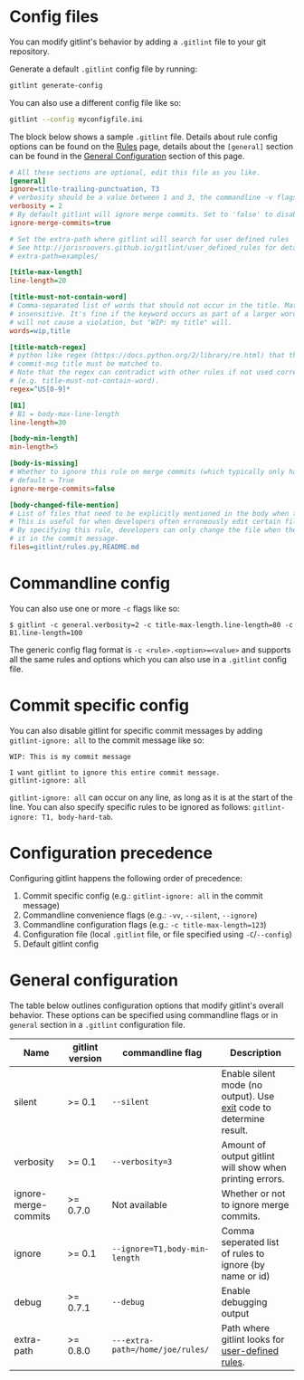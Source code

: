 # Config files #
You can modify gitlint's behavior by adding a ```.gitlint``` file to your git repository.

Generate a default ```.gitlint``` config file by running:
```bash
gitlint generate-config
```
You can also use a different config file like so:

```bash
gitlint --config myconfigfile.ini 
```

The block below shows a sample ```.gitlint``` file. Details about rule config options can be found on the
[Rules](rules.md) page, details about the ```[general]``` section can be found in the
[General Configuration](configuration.md#general-configuration) section of this page.

```ini
# All these sections are optional, edit this file as you like.
[general]
ignore=title-trailing-punctuation, T3
# verbosity should be a value between 1 and 3, the commandline -v flags take precedence over this
verbosity = 2
# By default gitlint will ignore merge commits. Set to 'false' to disable.
ignore-merge-commits=true

# Set the extra-path where gitlint will search for user defined rules
# See http://jorisroovers.github.io/gitlint/user_defined_rules for details
# extra-path=examples/

[title-max-length]
line-length=20

[title-must-not-contain-word]
# Comma-separated list of words that should not occur in the title. Matching is case
# insensitive. It's fine if the keyword occurs as part of a larger word (so "WIPING"
# will not cause a violation, but "WIP: my title" will.
words=wip,title

[title-match-regex]
# python like regex (https://docs.python.org/2/library/re.html) that the
# commit-msg title must be matched to.
# Note that the regex can contradict with other rules if not used correctly
# (e.g. title-must-not-contain-word).
regex=^US[0-9]*

[B1]
# B1 = body-max-line-length
line-length=30

[body-min-length]
min-length=5

[body-is-missing]
# Whether to ignore this rule on merge commits (which typically only have a title)
# default = True
ignore-merge-commits=false

[body-changed-file-mention]
# List of files that need to be explicitly mentioned in the body when they are changed
# This is useful for when developers often erroneously edit certain files or git submodules.
# By specifying this rule, developers can only change the file when they explicitly reference
# it in the commit message.
files=gitlint/rules.py,README.md
```

# Commandline config #

You can also use one or more ```-c``` flags like so:

```
$ gitlint -c general.verbosity=2 -c title-max-length.line-length=80 -c B1.line-length=100
```
The generic config flag format is ```-c <rule>.<option>=<value>``` and supports all the same rules and options which 
you can also use in a ```.gitlint``` config file.

# Commit specific config #

You can also disable gitlint for specific commit messages by adding ```gitlint-ignore: all``` to the commit
message like so:

```
WIP: This is my commit message

I want gitlint to ignore this entire commit message.
gitlint-ignore: all
```

```gitlint-ignore: all``` can occur on any line, as long as it is at the start of the line. You can also specify
specific rules to be ignored as follows: ```gitlint-ignore: T1, body-hard-tab```.

# Configuration precedence #
Configuring gitlint happens the following order of precedence:

1. Commit specific config (e.g.: ```gitlint-ignore: all``` in the commit message) 
2. Commandline convenience flags (e.g.:  ```-vv```, ```--silent```, ```--ignore```)
3. Commandline configuration flags (e.g.: ```-c title-max-length=123```)
4. Configuration file (local ```.gitlint``` file, or file specified using ```-C```/```--config```)
5. Default gitlint config

# General configuration #
The table below outlines configuration options that modify gitlint's overall behavior. These options can be specified
using commandline flags or in ```general``` section in a ```.gitlint``` configuration file.

Name                 | gitlint version | commandline flag                      | Description
---------------------|-----------------|---------------------------------------|-------------------------------------
silent               | >= 0.1          | ```--silent```                        | Enable silent mode (no output). Use [exit](index.md#exit-codes) code to determine result.
verbosity            | >= 0.1          | ```--verbosity=3```                   | Amount of output gitlint will show when printing errors.
ignore-merge-commits | >= 0.7.0        |   Not available                       | Whether or not to ignore merge commits.
ignore               | >= 0.1          | ```--ignore=T1,body-min-length```     | Comma seperated list of rules to ignore (by name or id)
debug                | >= 0.7.1        |  ```--debug```                        | Enable debugging output
extra-path           | >= 0.8.0        |  ```---extra-path=/home/joe/rules/``` | Path where gitlint looks for [user-defined rules](user_defined_rules.md).